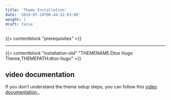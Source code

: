 ```yaml
---
title: 'Theme Installation'
date: '2019-07-24T06:44:32-03:00'
weight: 1
draft: false
---
```


{{< contentblock "prerequisites" >}}

---

{{< contentblock "installation-old" "THEMENAME:Dtox Hugo Theme,THEMEPATH:dtox-hugo" >}}

video documentation
-------------------

If you don’t understand the theme setup steps, you can follow this [video documentation .](https://www.youtube.com/watch?v=jrkvirglgaQ)
